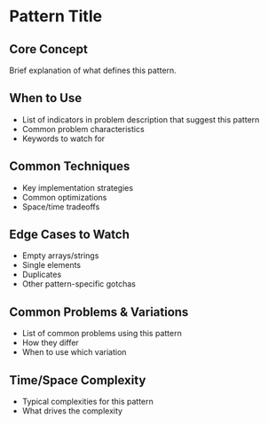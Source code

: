 # Pattern Title

## Core Concept
Brief explanation of what defines this pattern.

## When to Use
- List of indicators in problem description that suggest this pattern
- Common problem characteristics
- Keywords to watch for

## Common Techniques
- Key implementation strategies
- Common optimizations
- Space/time tradeoffs

## Edge Cases to Watch
- Empty arrays/strings
- Single elements
- Duplicates
- Other pattern-specific gotchas

## Common Problems & Variations
- List of common problems using this pattern
- How they differ
- When to use which variation

## Time/Space Complexity
- Typical complexities for this pattern
- What drives the complexity